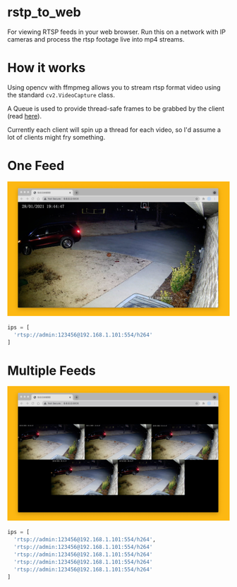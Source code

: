 # rstp_to_web
For viewing RTSP feeds in your web browser. Run this on a network with IP cameras and process the rtsp footage live into mp4 streams.

# How it works

Using opencv with ffmpmeg allows you to stream rtsp format video using the standard `cv2.VideoCapture` class.

A Queue is used to provide thread-safe frames to be grabbed by the client (read [here](https://docs.python.org/3/library/multiprocessing.html#pipes-and-queues)).

Currently each client will spin up a thread for each video, so I'd assume a lot of clients might fry something.



# One Feed

<img src="images/one.png">

```python
ips = [
  'rtsp://admin:123456@192.168.1.101:554/h264'
]
```

# Multiple Feeds

<img src="images/five.png">

```python
ips = [
  'rtsp://admin:123456@192.168.1.101:554/h264',
  'rtsp://admin:123456@192.168.1.101:554/h264'
  'rtsp://admin:123456@192.168.1.101:554/h264'
  'rtsp://admin:123456@192.168.1.101:554/h264'
  'rtsp://admin:123456@192.168.1.101:554/h264'
]
```


